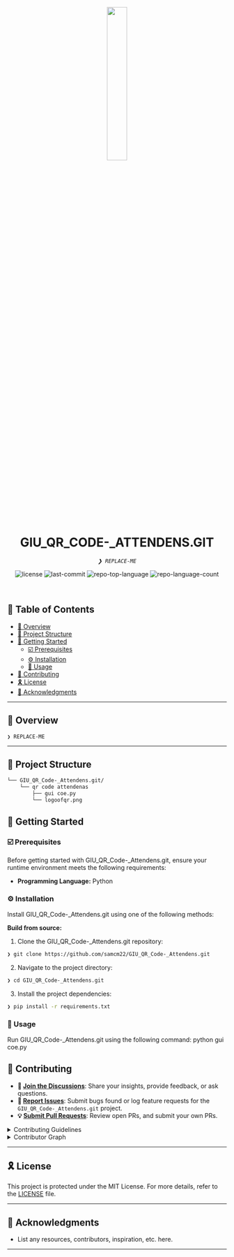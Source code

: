 <p align="center">
    <img src="https://img.icons8.com/external-tal-revivo-regular-tal-revivo/96/external-readme-is-a-easy-to-build-a-developer-hub-that-adapts-to-the-user-logo-regular-tal-revivo.png" align="center" width="30%">
</p>
<p align="center"><h1 align="center">GIU_QR_CODE-_ATTENDENS.GIT</h1></p>
<p align="center">
	<em><code>❯ REPLACE-ME</code></em>
</p>
<p align="center">
	<img src="https://img.shields.io/github/license/samcm22/GIU_QR_Code-_Attendens.git?style=default&logo=opensourceinitiative&logoColor=white&color=000000" alt="license">
	<img src="https://img.shields.io/github/last-commit/samcm22/GIU_QR_Code-_Attendens.git?style=default&logo=git&logoColor=white&color=000000" alt="last-commit">
	<img src="https://img.shields.io/github/languages/top/samcm22/GIU_QR_Code-_Attendens.git?style=default&color=000000" alt="repo-top-language">
	<img src="https://img.shields.io/github/languages/count/samcm22/GIU_QR_Code-_Attendens.git?style=default&color=000000" alt="repo-language-count">
</p>
<p align="center"><!-- default option, no dependency badges. -->
</p>
<p align="center">
	<!-- default option, no dependency badges. -->
</p>
<br>

## 🔗 Table of Contents

- [📍 Overview](#-overview)
- [📁 Project Structure](#-project-structure)
- [🚀 Getting Started](#-getting-started)
  - [☑️ Prerequisites](#-prerequisites)
  - [⚙️ Installation](#-installation)
  - [🤖 Usage](#🤖-usage)
- [🔰 Contributing](#-contributing)
- [🎗 License](#-license)
- [🙌 Acknowledgments](#-acknowledgments)

---

## 📍 Overview

<code>❯ REPLACE-ME</code>

---



## 📁 Project Structure

```sh
└── GIU_QR_Code-_Attendens.git/
    └── qr code attendenas
        ├── gui coe.py
        └── logoofqr.png
```



## 🚀 Getting Started

### ☑️ Prerequisites

Before getting started with GIU_QR_Code-_Attendens.git, ensure your runtime environment meets the following requirements:

- **Programming Language:** Python


### ⚙️ Installation

Install GIU_QR_Code-_Attendens.git using one of the following methods:

**Build from source:**

1. Clone the GIU_QR_Code-_Attendens.git repository:
```sh
❯ git clone https://github.com/samcm22/GIU_QR_Code-_Attendens.git
```

2. Navigate to the project directory:
```sh
❯ cd GIU_QR_Code-_Attendens.git
```

3. Install the project dependencies:
```sh
❯ pip install -r requirements.txt
```



### 🤖 Usage
Run GIU_QR_Code-_Attendens.git using the following command:
python gui coe.py


## 🔰 Contributing

- **💬 [Join the Discussions](https://github.com/samcm22/GIU_QR_Code-_Attendens.git/discussions)**: Share your insights, provide feedback, or ask questions.
- **🐛 [Report Issues](https://github.com/samcm22/GIU_QR_Code-_Attendens.git/issues)**: Submit bugs found or log feature requests for the `GIU_QR_Code-_Attendens.git` project.
- **💡 [Submit Pull Requests](https://github.com/samcm22/GIU_QR_Code-_Attendens.git/blob/main/CONTRIBUTING.md)**: Review open PRs, and submit your own PRs.

<details closed>
<summary>Contributing Guidelines</summary>

1. **Fork the Repository**: Start by forking the project repository to your github account.
2. **Clone Locally**: Clone the forked repository to your local machine using a git client.
   ```sh
   git clone https://github.com/samcm22/GIU_QR_Code-_Attendens.git
   ```
3. **Create a New Branch**: Always work on a new branch, giving it a descriptive name.
   ```sh
   git checkout -b new-feature-x
   ```
4. **Make Your Changes**: Develop and test your changes locally.
5. **Commit Your Changes**: Commit with a clear message describing your updates.
   ```sh
   git commit -m 'Implemented new feature x.'
   ```
6. **Push to github**: Push the changes to your forked repository.
   ```sh
   git push origin new-feature-x
   ```
7. **Submit a Pull Request**: Create a PR against the original project repository. Clearly describe the changes and their motivations.
8. **Review**: Once your PR is reviewed and approved, it will be merged into the main branch. Congratulations on your contribution!
</details>

<details closed>
<summary>Contributor Graph</summary>
<br>
<p align="left">
   <a href="https://github.com{/samcm22/GIU_QR_Code-_Attendens.git/}graphs/contributors">
      <img src="https://contrib.rocks/image?repo=samcm22/GIU_QR_Code-_Attendens.git">
   </a>
</p>
</details>

---

## 🎗 License

This project is protected under the MIT License. For more details, refer to the [LICENSE](https://choosealicense.com/licenses/) file.

---

## 🙌 Acknowledgments

- List any resources, contributors, inspiration, etc. here.

---
